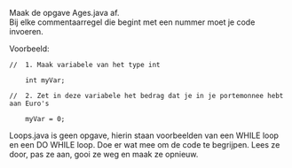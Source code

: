 Maak de opgave Ages.java af.  
Bij elke commentaarregel die begint met een nummer moet je code invoeren.

Voorbeeld:

```
//  1. Maak variabele van het type int

    int myVar;
```
```
//  2. Zet in deze variabele het bedrag dat je in je portemonnee hebt aan Euro's

    myVar = 0;
```

Loops.java is geen opgave, 
hierin staan voorbeelden van een WHILE loop en een DO WHILE loop.
Doe er wat mee om de code te begrijpen.
Lees ze door, pas ze aan, gooi ze weg en maak ze opnieuw.
    
    

